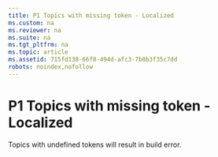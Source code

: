 ```yaml
---
title: P1 Topics with missing token - Localized
ms.custom: na
ms.reviewer: na
ms.suite: na
ms.tgt_pltfrm: na
ms.topic: article
ms.assetid: 715fd138-66f8-494d-afc3-7b8b3f35c7dd
robots: noindex,nofollow
---
```

# P1 Topics with missing token - Localized
Topics with undefined tokens will result in build error.